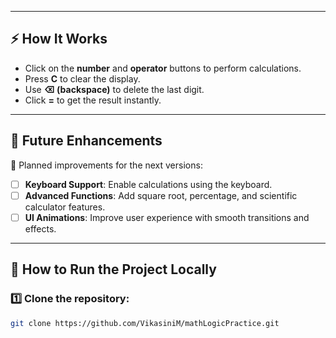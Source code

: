 
---

## ⚡ How It Works  
- Click on the **number** and **operator** buttons to perform calculations.  
- Press **C** to clear the display.  
- Use **⌫ (backspace)** to delete the last digit.  
- Click **=** to get the result instantly.  

---

## 📌 Future Enhancements  
🚀 Planned improvements for the next versions:  
- [ ] **Keyboard Support**: Enable calculations using the keyboard.  
- [ ] **Advanced Functions**: Add square root, percentage, and scientific calculator features.  
- [ ] **UI Animations**: Improve user experience with smooth transitions and effects.  

---

## 🚀 How to Run the Project Locally  

### 1️⃣ Clone the repository:  
```sh
git clone https://github.com/VikasiniM/mathLogicPractice.git
